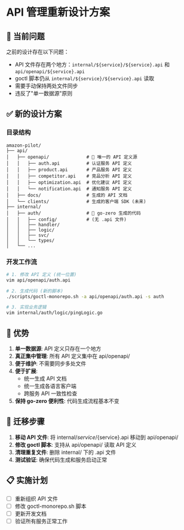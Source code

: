 # API 管理重新设计方案

## 🤔 当前问题

之前的设计存在以下问题：
- API 文件存在两个地方：`internal/${service}/${service}.api` 和 `api/openapi/${service}.api`
- goctl 脚本仍从 `internal/${service}/${service}.api` 读取
- 需要手动保持两处文件同步
- 违反了"单一数据源"原则

## ✅ 新的设计方案

### 目录结构
```
amazon-pilot/
├── api/
│   ├── openapi/              # 🎯 唯一的 API 定义源
│   │   ├── auth.api          # 认证服务 API 定义
│   │   ├── product.api       # 产品服务 API 定义
│   │   ├── competitor.api    # 竞品分析 API 定义
│   │   ├── optimization.api  # 优化建议 API 定义
│   │   └── notification.api  # 通知服务 API 定义
│   ├── docs/                 # 生成的 API 文档
│   └── clients/              # 生成的客户端 SDK (未来)
├── internal/
│   ├── auth/                 # 🔧 go-zero 生成的代码
│   │   ├── config/           # (无 .api 文件)
│   │   ├── handler/
│   │   ├── logic/
│   │   ├── svc/
│   │   └── types/
│   └── ...
```

### 开发工作流
```bash
# 1. 修改 API 定义 (统一位置)
vim api/openapi/auth.api

# 2. 生成代码 (新的脚本)
./scripts/goctl-monorepo.sh -a api/openapi/auth.api -s auth

# 3. 实现业务逻辑
vim internal/auth/logic/pingLogic.go
```

## 🚀 优势

1. **单一数据源**: API 定义只存在一个地方
2. **真正集中管理**: 所有 API 定义集中在 api/openapi/
3. **便于维护**: 不需要同步多处文件
4. **便于扩展**: 
   - 统一生成 API 文档
   - 统一生成各语言客户端
   - 跨服务 API 一致性检查
5. **保持 go-zero 便利性**: 代码生成流程基本不变

## 🔄 迁移步骤

1. **移动 API 文件**: 将 internal/${service}/${service}.api 移动到 api/openapi/
2. **修改 goctl 脚本**: 支持从 api/openapi/ 读取 API 定义
3. **清理重复文件**: 删除 internal/ 下的 .api 文件
4. **测试验证**: 确保代码生成和服务启动正常

## 📋 实施计划

- [ ] 重新组织 API 文件
- [ ] 修改 goctl-monorepo.sh 脚本
- [ ] 更新开发文档  
- [ ] 验证所有服务正常工作